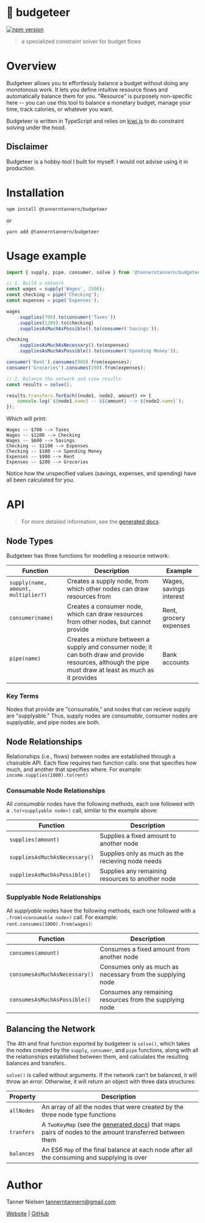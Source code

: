 # 🎩 budgeteer
[![npm version](https://badgen.net/npm/v/@tannerntannern/budgeteer)](https://npmjs.com/package/@tannerntannern/budgeteer)

> a specialized constraint solver for budget flows

<!-- TODO: insert link to website -->

# Overview
Budgeteer allows you to effortlessly balance a budget without doing any monotonous work.  It lets you define intuitive resource flows and automatically balance them for you.  "Resource" is purposely non-specific here -- you can use this tool to balance a monetary budget, manage your time, track calories, or whatever you want.

Budgeteer is written in TypeScript and relies on [kiwi.js][4] to do constraint solving under the hood.

## Disclaimer
Budgeteer is a hobby-tool I built for myself.  I would not advise using it in production.

# Installation
```
npm install @tannerntannern/budgeteer
```
or
```
yarn add @tannerntannern/budgeteer
```

# Usage example
```typescript
import { supply, pipe, consumer, solve } from '@tannerntannern/budgeteer';

// 1. Build a network
const wages = supply('Wages', 2500);
const checking = pipe('Checking');
const expenses = pipe('Expenses');

wages
    .supplies(700).to(consumer('Taxes'))
    .supplies(1200).to(checking)
    .suppliesAsMuchAsPossible().to(consumer('Savings'));

checking
    .suppliesAsMuchAsNecessary().to(expenses)
    .suppliesAsMuchAsPossible().to(consumer('Spending Money'));

consumer('Rent').consumes(900).from(expenses);
consumer('Groceries').consumes(200).from(expenses);

// 2. Balance the network and view results
const results = solve();

results.transfers.forEach((node1, node2, amount) => {
    console.log(`${node1.name} -- $${amount} --> ${node2.name}`);
});
```

Which will print:
```
Wages -- $700 --> Taxes
Wages -- $1200 --> Checking
Wages -- $600 --> Savings
Checking -- $1100 --> Expenses
Checking -- $100 --> Spending Money
Expenses -- $900 --> Rent
Expenses -- $200 --> Groceries
```

Notice how the unspecified values (savings, expenses, and spending) have all been calculated for you.

# API
> For more detailed information, see the [generated docs][1].

## Node Types
Budgeteer has three functions for modelling a resource network:

| Function | Description | Example |
| -------- | ----------- | ------- |
| `supply(name, amount, multiplier?)` | Creates a supply node, from which other nodes can draw resources from | Wages, savings interest
| `consumer(name)` | Creates a consumer node, which can draw resources from other nodes, but cannot provide | Rent, grocery expenses
| `pipe(name)` | Creates a mixture between a supply and consumer node; it can both draw and provide resources, although the pipe must draw at least as much as it provides | Bank accounts

### Key Terms
Nodes that provide are "consumable," and nodes that can recieve supply are "supplyable."  Thus, supply nodes are _consumable_, consumer nodes are _supplyable_, and pipe nodes are both.

## Node Relationships
Relationships (i.e., flows) between nodes are established through a chainable API.  Each flow requires two function calls: one that specifies how much, and another that specifies where.  For example: `income.supplies(1000).to(rent)`

### Consumable Node Relationships
All _consumable_ nodes have the following methods, each one followed with a `.to(<supplyable node>)` call, similar to the example above:

| Function | Description |
| -------- | ----------- |
| `supplies(amount)` | Supplies a fixed amount to another node |
| `suppliesAsMuchAsNecessary()` | Supplies only as much as the recieving node needs |
| `suppliesAsMuchAsPossible()` | Supplies any remaining resources to another node |

### Supplyable Node Relationships
All _supplyable_ nodes have the following methods, each one followed with a `.from(<consumable node>)` call.  For example: `rent.consumes(1000).from(wages)`:

| Function | Description |
| -------- | ----------- |
| `consumes(amount)` | Consumes a fixed amount from another node |
| `consumesAsMuchAsNecessary()` | Consumes only as much as necessary from the supplying node |
| `consumesAsMuchAsPossible()` | Consumes any remaining resources from the supplying node |

## Balancing the Network
The 4th and final function exported by budgeteer is `solve()`, which takes the nodes created by the `supply`, `consumer`, and `pipe` functions, along with all the relationships established between them, and calculates the resulting balances and transfers.

`solve()` is called without arguments.  If the network can't be balanced, it will throw an error.  Otherwise, it will return an object with three data structures:

| Property | Description |
| -------- | ----------- |
| `allNodes` | An array of all the nodes that were created by the three node type functions |
| `tranfers` | A `TwoKeyMap` (see the [generated docs][1]) that maps pairs of nodes to the amount transferred between them |
| `balances` | An ES6 `Map` of the final balance at each node after all the consuming and supplying is over |

# Author
Tanner Nielsen <tannerntannern@gmail.com>

[Website][2] | [GitHub][3]

[1]: https://tannerntannern.github.io/budgeteer
[2]: https://tannernielsen.com
[3]: https://github.com/tannerntannern
[4]: https://github.com/IjzerenHein/kiwi.js/